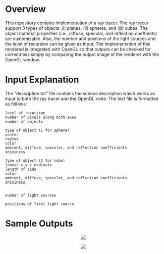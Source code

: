 # Overview

This repository contains implementation of a ray tracer. The ray tracer support 3 types of objects: (i) planes, (ii) spheres, and (iii) cubes. The object material properties (i.e., diffuse, specular, and reflection coeffients) are customizable. Also, the number and positions of the light sources and the level of recursion can be given as input. The implementation of this rendered is integrated with OpenGL so that outputs can be checked for correctness simply by comparing the output image of the renderer with the OpenGL window.



# Input Explanation 

The "description.txt" file contains the scence description which works as input to both the ray tracer and the OpenGL code. The text file is formatted as follows:


```
level of recursion
number of pixels along both axes
number of objects

type of object (1 for sphere)
center
radius
color
ambient, diffuse, specular, and reflection coefficients
shininess

type of object (2 for cube)
lowest x y z ordinate
length of side 
color
ambient, diffuse, specular, and reflection coefficients
shininess


number of light sources

positions of first light source

```


# Sample Outputs

<p align="center">
<img src="https://github.com/ieranik/fat/blob/main/images/output1.bmp">

<p align="center">
<img src="https://github.com/ieranik/fat/blob/main/images/fat2.bmp">




